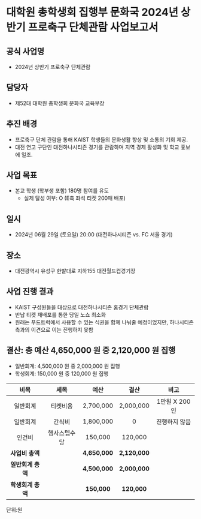 대학원 총학생회 집행부 문화국 2024년 상반기 프로축구 단체관람 사업보고서
===

## 공식 사업명
- 2024년 상반기 프로축구 단체관람

## 담당자
- 제52대 대학원 총학생회 문화국 교육부장

## 추진 배경
- 프로축구 단체 관람을 통해 KAIST 학생들의 문화생활 향상 및 소통의 기회 제공.
- 대전 연고 구단인 대전하나시티즌 경기를 관람하며 지역 경제 활성화 및 학교 홍보에 일조.

## 사업 목표
- 본교 학생 (학부생 포함) 180명 참여를 유도
  - 실제 달성 여부: O (E측 좌석 티켓 200매 배포)

## 일시
- 2024년 06월 29일 (토요일) 20:00 (대전하나시티즌 vs. FC 서울 경기)

## 장소
- 대전광역시 유성구 한밭대로 지하155 대전월드컵경기장

## 사업 진행 결과
- KAIST 구성원들을 대상으로 대전하나시티즌 홈경기 단체관람
- 반납 티켓 재배포를 통한 당일 노쇼 최소화
- 원래는 푸드트럭에서 사용할 수 있는 식권을 함께 나눠줄 예정이었지만, 하나시티즌 측과의 이견으로 이는 진행하지 못함

## 결산: 총 예산 4,650,000 원 중 2,120,000 원 집행
- 일반회계: 4,500,000 원 중 2,000,000 원 집행
- 학생회계: 150,000 원 중 120,000 원 집행

|  **비목** |   **세목**   | **예산** | **결산** | **비고** |
|:----------:|:------------:|:--------:|:--------:|:--------:|
|일반회계| 티켓비용 | 2,700,000 | 2,000,000 | 1만원 X 200인 |
|일반회계|간식비|1,800,000| 0 | 진행하지 않음 |
|인건비| 행사스텝수당 | 150,000 | 120,000 ||
|   **사업비 총액**  |              | **4,650,000**| **2,120,000** ||
|   **일반회계 총액**  |  | **4,500,000** | **2,000,000**  ||
|   **학생회계 총액**  |  |**150,000**| **120,000** ||


단위:원
